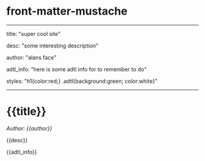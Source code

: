 # front-matter-mustache

---

title: "super cool site"

desc: "some interesting description"

author: "alans face"

adtl_info: "here is some adtl info for to remember to do"

styles: "h1{color:red;} .adtl{background:green; color:white}"

---

<style>
 {{styles}}
</style>

# {{title}}

*Author: {{author}}*

{{desc}}

<div class="adtl">{{adtl_info}}</div>